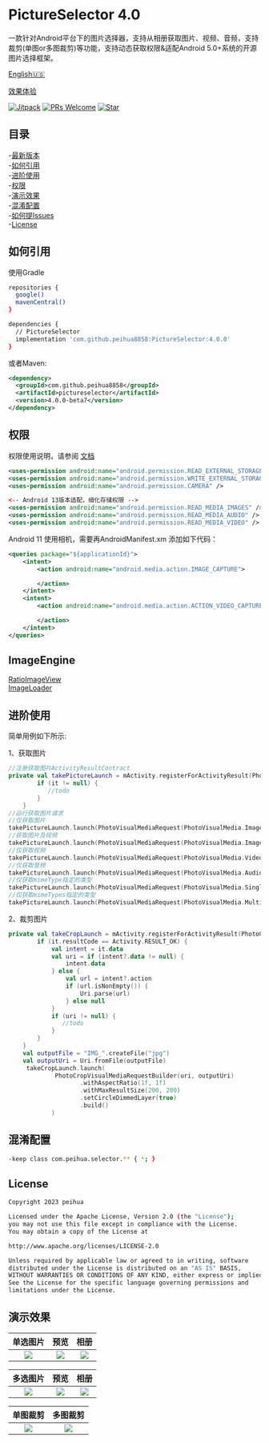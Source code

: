 # PictureSelector 4.0
   一款针对Android平台下的图片选择器，支持从相册获取图片、视频、音频，支持裁剪(单图or多图裁剪)等功能，支持动态获取权限&适配Android 5.0+系统的开源图片选择框架。<br>
    
   [English🇺🇸](README.md)

   [效果体验](https://github.com/peihua8858/PictureSelector/raw/master/demo/demo_2023-11-10_1721_v4.0.0.apk)<br>

[![Jitpack](https://jitpack.io/v/peihua8858/PictureSelector.svg)](https://github.com/peihua8858)
[![PRs Welcome](https://img.shields.io/badge/PRs-Welcome-brightgreen.svg)](https://github.com/peihua8858)
[![Star](https://img.shields.io/github/stars/peihua8858/PictureSelector.svg)](https://github.com/peihua8858/PictureSelector)


## 目录
-[最新版本](https://github.com/peihua8858/PictureSelector/releases/tag/4.0.0)<br>
-[如何引用](#如何引用)<br>
-[进阶使用](#进阶使用)<br>
-[权限](#权限)<br>
-[演示效果](#演示效果)<br>
-[混淆配置](#混淆配置)<br>
-[如何提Issues](https://github.com/peihua8858/PictureSelector/wiki/%E5%A6%82%E4%BD%95%E6%8F%90Issues%3F)<br>
-[License](#License)<br>



## 如何引用

使用Gradle
```sh
repositories {
  google()
  mavenCentral()
}

dependencies {
  // PictureSelector
  implementation 'com.github.peihua8858:PictureSelector:4.0.0'
}
```

或者Maven:

```xml
<dependency>
  <groupId>com.github.peihua8858</groupId>
  <artifactId>pictureselector</artifactId>
  <version>4.0.0-beta7</version>
</dependency>
```

## 权限

权限使用说明，请参阅 [文档](https://github.com/peihua8858/PictureSelector/wiki/PictureSelector-4.0-%E6%9D%83%E9%99%90%E4%BD%BF%E7%94%A8%E8%AF%B4%E6%98%8E)

```xml
<uses-permission android:name="android.permission.READ_EXTERNAL_STORAGE" />
<uses-permission android:name="android.permission.WRITE_EXTERNAL_STORAGE" />
<uses-permission android:name="android.permission.CAMERA" />

<-- Android 13版本适配，细化存储权限 -->
<uses-permission android:name="android.permission.READ_MEDIA_IMAGES" />
<uses-permission android:name="android.permission.READ_MEDIA_AUDIO" />
<uses-permission android:name="android.permission.READ_MEDIA_VIDEO" />
```

Android 11 使用相机，需要再AndroidManifest.xm 添加如下代码：

```xml
<queries package="${applicationId}">
    <intent>
        <action android:name="android.media.action.IMAGE_CAPTURE">

        </action>
    </intent>
    <intent>
        <action android:name="android.media.action.ACTION_VIDEO_CAPTURE">

        </action>
    </intent>
</queries>
```

## ImageEngine
[RatioImageView](https://github.com/peihua8858/ImageLoader/blob/master/imageloader/src/main/java/com/fz/imageloader/widget/RatioImageView.kt)<br> 
[ImageLoader](https://github.com/peihua8858/ImageLoader/blob/master/imageloader/src/main/java/com/fz/imageloader/ImageLoader.kt)<br>


## 进阶使用

简单用例如下所示:

1、获取图片

```kotlin
//注册获取图片ActivityResultContract
private val takePictureLaunch = mActivity.registerForActivityResult(PhotoVisualMedia()) {
        if (it != null) {
           //todo 
        }
    }
//运行获取图片请求
//仅获取图片
takePictureLaunch.launch(PhotoVisualMediaRequest(PhotoVisualMedia.ImageOnly))
//获取图片及视频
takePictureLaunch.launch(PhotoVisualMediaRequest(PhotoVisualMedia.ImageAndVideo))
//仅获取视频
takePictureLaunch.launch(PhotoVisualMediaRequest(PhotoVisualMedia.VideoOnly))
//仅获取音频
takePictureLaunch.launch(PhotoVisualMediaRequest(PhotoVisualMedia.AudioOnly))
//仅获取mimeType指定的类型
takePictureLaunch.launch(PhotoVisualMediaRequest(PhotoVisualMedia.SingleMimeType(mimeType)))
//仅获取mimeTypes指定的类型
takePictureLaunch.launch(PhotoVisualMediaRequest(PhotoVisualMedia.MultipleMimeType(mimeTypes)))
```
2、裁剪图片
```kotlin
private val takeCropLaunch = mActivity.registerForActivityResult(PhotoCropVisualMedia()) {
        if (it.resultCode == Activity.RESULT_OK) {
            val intent = it.data
            val uri = if (intent?.data != null) {
                intent.data
            } else {
                val url = intent?.action
                if (url.isNonEmpty()) {
                    Uri.parse(url)
                } else null
            }
            if (uri != null) {
               //todo
            }
        }
    }
    val outputFile = "IMG_".createFile("jpg")
    val outputUri = Uri.fromFile(outputFile)
     takeCropLaunch.launch(
             PhotoCropVisualMediaRequestBuilder(uri, outputUri)
                    .withAspectRatio(1f, 1f)
                    .withMaxResultSize(200, 200)
                    .setCircleDimmedLayer(true)
                    .build()
            )

```


## 混淆配置 
```sh
-keep class com.peihua.selector.** { *; }
```
## License
```sh
Copyright 2023 peihua

Licensed under the Apache License, Version 2.0 (the "License");
you may not use this file except in compliance with the License.
You may obtain a copy of the License at

http://www.apache.org/licenses/LICENSE-2.0

Unless required by applicable law or agreed to in writing, software
distributed under the License is distributed on an "AS IS" BASIS,
WITHOUT WARRANTIES OR CONDITIONS OF ANY KIND, either express or implied.
See the License for the specific language governing permissions and
limitations under the License.
```


## 演示效果

|          单选图片          |           预览           |           相册           |
|:----------------------:|:----------------------:|:----------------------:|
| ![](images/image1.jpg) | ![](images/image7.jpg) | ![](images/image3.jpg) |

|          多选图片          |           预览           |           相册           |
|:----------------------:|:----------------------:|:----------------------:|
| ![](images/image5.jpg) | ![](images/image8.jpg) | ![](images/image9.jpg) |

|           单图裁剪           |          多图裁剪           |
|:------------------------:|:-----------------------:|
|  ![](images/image4.jpg)  | ![](images/image10.jpg) |


